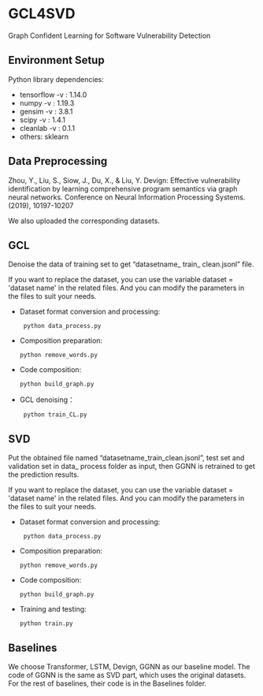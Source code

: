 # GCL4SVD
Graph Confident Learning for Software Vulnerability Detection

## Environment Setup
Python library dependencies:

* tensorflow -v : 1.14.0
* numpy -v : 1.19.3
* gensim -v : 3.8.1
* scipy -v : 1.4.1
* cleanlab -v : 0.1.1
* others: sklearn

## Data Preprocessing
Zhou, Y., Liu, S., Siow, J., Du, X., \& Liu, Y. Devign: Effective vulnerability identification by learning comprehensive program semantics via graph neural networks. Conference on Neural Information Processing Systems. (2019), 10197-10207

We also uploaded the corresponding datasets.
## GCL
Denoise the data of training set to get “datasetname_ train_ clean.jsonl” file.

If you want to replace the dataset, you can use the variable dataset = 'dataset name' in the related files. And you can modify the parameters in the files to suit your needs.
* Dataset format conversion and processing: 

  ```
   python data_process.py
  ```
 
* Composition preparation:

   ```
   python remove_words.py
  ```
  
* Code composition:

  ```
  python build_graph.py
  ```
  
* GCL denoising：
  
  ```
   python train_CL.py
  ```
  
## SVD
Put the obtained file named “datasetname_train_clean.jsonl”, test set and validation set in data_ process folder as input, then GGNN is retrained to get the prediction results.

If you want to replace the dataset, you can use the variable dataset = 'dataset name' in the related files. And you can modify the parameters in the files to suit your needs.
* Dataset format conversion and processing:

  ```
   python data_process.py
  ```
  
* Composition preparation:

  ```
  python remove_words.py
  ```
  
* Code composition:
    
   ```
  python build_graph.py
  ```
  
* Training and testing:

  ```
  python train.py
  ```
  
## Baselines
We choose Transformer, LSTM, Devign, GGNN as our baseline model. The code of GGNN is the same as SVD part, which uses the original datasets. For the rest of baselines, their code is in the Baselines folder.
